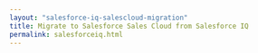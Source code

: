 ```yaml
---
layout: "salesforce-iq-salescloud-migration"
title: Migrate to Salesforce Sales Cloud from Salesforce IQ
permalink: salesforceiq.html
---
```


